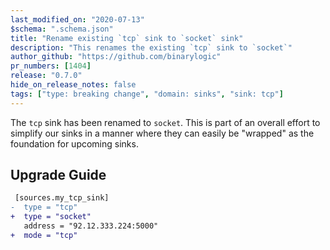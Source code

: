 ```yaml
---
last_modified_on: "2020-07-13"
$schema: ".schema.json"
title: "Rename existing `tcp` sink to `socket` sink"
description: "This renames the existing `tcp` sink to `socket`"
author_github: "https://github.com/binarylogic"
pr_numbers: [1404]
release: "0.7.0"
hide_on_release_notes: false
tags: ["type: breaking change", "domain: sinks", "sink: tcp"]
---
```


The `tcp` sink has been renamed to `socket`. This is part of an overall effort
to simplify our sinks in a manner where they can easily be "wrapped" as the
foundation for upcoming sinks.

## Upgrade Guide

```diff title="vector.toml"
 [sources.my_tcp_sink]
-  type = "tcp"
+  type = "socket"
   address = "92.12.333.224:5000"
+  mode = "tcp"
```


